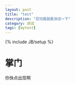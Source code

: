 ```yaml
---
layout: post
title: "test"
description: "尼玛我就是测试一下"
category: 测试
tags: [mytest]
---
```

{% include JB/setup %}

# 掌门

你快点出现啊